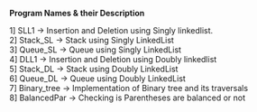 **Program Names & their Description**

1] SLL1 -> Insertion and Deletion using Singly linkedlist.  
2] Stack_SL -> Stack using Singly LinkedList  
3] Queue_SL -> Queue using Singly LinkedList  
4] DLL1 -> Insertion and Deletion using Doubly linkedlist  
5] Stack_DL -> Stack using Doubly LinkedList  
6] Queue_DL -> Queue using Doubly LinkedList  
7] Binary_tree -> Implementation of Binary tree and its traversals  
8] BalancedPar -> Checking is Parentheses are balanced or not  
